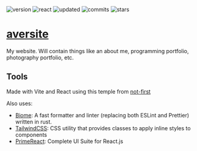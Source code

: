 ![version](https://img.shields.io/github/package-json/v/averwhy/aversite?style=flat-square)
![react](https://img.shields.io/npm/v/react?color=61dbfb&label=react&style=flat-square)
![updated](https://img.shields.io/github/last-commit/averwhy/aversite?style=flat-square)
![commits](https://img.shields.io/github/commit-activity/w/averwhy/aversite?color=gree&style=flat-square)
![stars](https://img.shields.io/github/stars/averwhy/aversite?color=gold&style=flat-square)

# [aversite](https://averwhy.net)

My website. Will contain things like an about me, programming portfolio, photography portfolio, etc.

## Tools
Made with Vite and React using this temple from [not-first](https://github.com/not-first/vite-biome-tailwind-template)

Also uses:
- [Biome](https://biomejs.dev/): A fast formatter and linter (replacing both ESLint and Prettier) written in rust.
- [TailwindCSS](https://tailwindcss.com/): CSS utility that provides classes to apply inline styles to components
- [PrimeReact](https://primereact.org): Complete UI Suite for React.js
